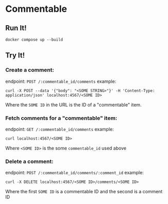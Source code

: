 # Commentable

## Run It!

```
docker compose up --build
```

## Try It!

### Create a comment:
endpoint:
`POST /:commentable_id/comments`
example:
```
curl -X POST --data '{"body": "<SOME STRING>"}' -H 'Content-Type: application/json' localhost:4567/<SOME ID>
```
Where the `SOME ID` in the URL is the ID of a "commentable" item.

### Fetch comments for a "commentable" item:
endpoint:
`GET /:commentable_id/comments`
example:
```
curl localhost:4567/<SOME ID>
```
Where `<SOME ID>` is the some `commentable_id` used above

### Delete a comment:
endpoint:
`POST /:commentable_id/comments/:comment_id`
example:
```
curl -X DELETE localhost:4567/<SOME ID>/comments/<SOME ID>
```
Where the first `SOME ID` is a commentable ID and the second is a comment ID
